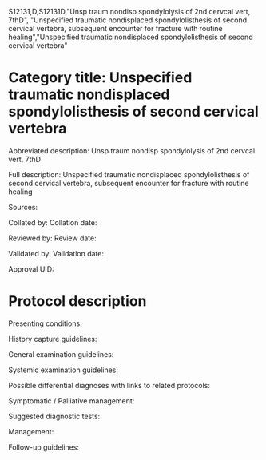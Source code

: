 S12131,D,S12131D,"Unsp traum nondisp spondylolysis of 2nd cervcal vert, 7thD", "Unspecified traumatic nondisplaced spondylolisthesis of second cervical vertebra, subsequent encounter for fracture with routine healing","Unspecified traumatic nondisplaced spondylolisthesis of second cervical vertebra"
# Category title: Unspecified traumatic nondisplaced spondylolisthesis of second cervical vertebra

Abbreviated description: Unsp traum nondisp spondylolysis of 2nd cervcal vert, 7thD

Full description: Unspecified traumatic nondisplaced spondylolisthesis of second cervical vertebra, subsequent encounter for fracture with routine healing

Sources:

Collated by:
Collation date:

Reviewed by:
Review date:

Validated by:
Validation date:

Approval UID:

# Protocol description

Presenting conditions:

History capture guidelines:

General examination guidelines:

Systemic examination guidelines:

Possible differential diagnoses with links to related protocols:

Symptomatic / Palliative management:

Suggested diagnostic tests:

Management:

Follow-up guidelines:
